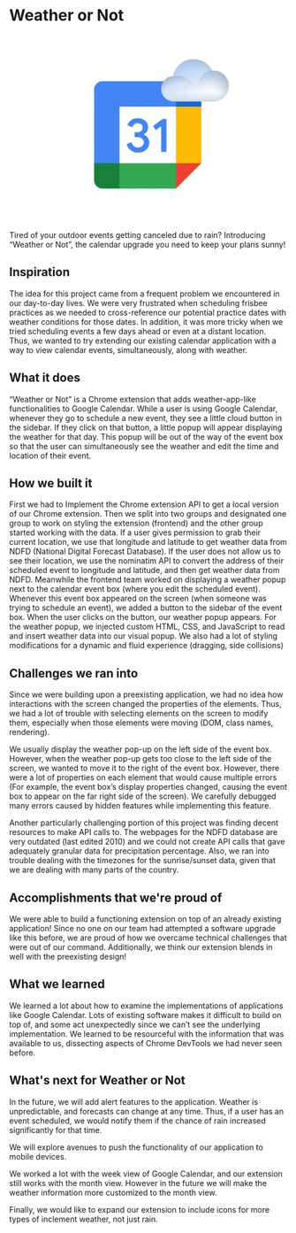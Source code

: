 # Weather or Not
![](WeatherOrNot.jpeg)

Tired of your outdoor events getting canceled due to rain? Introducing “Weather or Not”, the calendar upgrade you need to keep your plans sunny! 

## Inspiration
The idea for this project came from a frequent problem we encountered in our day-to-day lives. We were very frustrated when scheduling frisbee practices as we needed to cross-reference our potential practice dates with weather conditions for those dates. In addition, it was more tricky when we tried scheduling events a few days ahead or even at a distant location. Thus, we wanted to try extending our existing calendar application with a way to view calendar events, simultaneously, along with weather.

## What it does
“Weather or Not” is a Chrome extension that adds weather-app-like functionalities to Google Calendar. While a user is using Google Calendar, whenever they go to schedule a new event, they see a little cloud button in the sidebar. If they click on that button, a little popup will appear displaying the weather for that day. This popup will be out of the way of the event box so that the user can simultaneously see the weather and edit the time and location of their event.  

## How we built it
First we had to Implement the Chrome extension API to get a local version of our Chrome extension. Then we split into two groups and designated one group to work on styling the extension (frontend) and the other group started working with the data. If a user gives permission to grab their current location, we use that longitude and latitude to get weather data from NDFD (National Digital Forecast Database). If the user does not allow us to see their location, we use the nominatim API to convert the address of their scheduled event to longitude and latitude, and then get weather data from NDFD. Meanwhile the frontend team worked on displaying a weather popup next to the calendar event box (where you edit the scheduled event). Whenever this event box appeared on the screen (when someone was trying to schedule an event), we added a button to the sidebar of the event box. When the user clicks on the button, our weather popup appears. For the weather popup, we injected custom HTML, CSS, and JavaScript to read and insert weather data into our visual popup. We also had a lot of styling modifications for a dynamic and fluid experience (dragging, side collisions)

## Challenges we ran into
Since we were building upon a preexisting application, we had no idea how interactions with the screen changed the properties of the elements. Thus, we had a lot of trouble with selecting elements on the screen to modify them, especially when those elements were moving (DOM, class names, rendering). 

We usually display the weather pop-up on the left side of the event box. However, when the weather pop-up gets too close to the left side of the screen, we wanted to move it to the right of the event box. However, there were a lot of properties on each element that would cause multiple errors (For example, the event box’s display properties changed, causing the event box to appear on the far right side of the screen). We carefully debugged many errors caused by hidden features while implementing this feature. 

Another particularly challenging portion of this project was finding decent resources to make API calls to. The webpages for the NDFD database are very outdated (last edited 2010) and we could not create API calls that gave adequately granular data for precipitation percentage. Also, we ran into trouble dealing with the timezones for the sunrise/sunset data, given that we are dealing with many parts of the country. 

## Accomplishments that we're proud of
We were able to build a functioning extension on top of an already existing application! Since no one on our team had attempted a software upgrade like this before, we are proud of how we overcame technical challenges that were out of our command. Additionally, we think our extension blends in well with the preexisting design!

## What we learned

We learned a lot about how to examine the implementations of applications like Google Calendar. Lots of existing software makes it difficult to build on top of, and some act unexpectedly since we can’t see the underlying implementation. We learned to be resourceful with the information that was available to us, dissecting aspects of Chrome DevTools we had never seen before.

## What's next for Weather or Not
In the future, we will add alert features to the application. Weather is unpredictable, and forecasts can change at any time. Thus, if a user has an event scheduled, we would notify them if the chance of rain increased significantly for that time. 

We will explore avenues to push the functionality of our application to mobile devices. 

We worked a lot with the week view of Google Calendar, and our extension still works with the month view. However in the future we will make the weather information more customized to the month view. 

Finally, we would like to expand our extension to include icons for more types of inclement weather, not just rain. 
